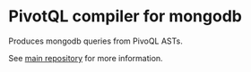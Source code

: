 # PivotQL compiler for mongodb

Produces mongodb queries from PivoQL ASTs.

See [main repository](https://github.com/jrmi/pivotql/) for more information.
